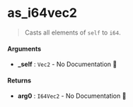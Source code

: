 # as\_i64vec2

>  Casts all elements of `self` to `i64`.

#### Arguments

- **\_self** : `Vec2` \- No Documentation 🚧

#### Returns

- **arg0** : `I64Vec2` \- No Documentation 🚧